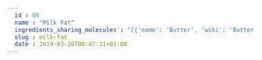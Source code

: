 ```yaml
---
  id : 89
  name : "Milk Fat"
  ingredients_sharing_molecules : "[{'name': 'Butter', 'wiki': 'Butter', 'id': 60, 'category': 'Dairy', 'common_molecules': [527, 7802, 31289, 118855872, 61303, 92043681, 18698, 7895, 13187, 1032, 8163, 12777, 1130, 644104, 11622, 7921, 1068, 13204, 8051, 8025, 61204]}, {'name': 'Cheddar Cheese', 'wiki': 'Cheddar_cheese', 'id': 65, 'category': 'Dairy', 'common_molecules': [527, 31253, 31289, 284, 7895, 13187, 1032, 8163, 6654, 12777, 1060, 61303, 702, 14896, 11622, 1068, 612, 8051, 8025]}, {'name': 'Swiss Cheese', 'wiki': 'Swiss_cheese', 'id': 84, 'category': 'Dairy', 'common_molecules': [527, 31253, 31289, 284, 7895, 13187, 1032, 8163, 6654, 12777, 702, 61303, 14896, 11622, 7921, 1068, 612, 8051, 8025]}, {'name': 'Rum', 'wiki': 'Rum', 'id': 24, 'category': 'Beverage Alcoholic', 'common_molecules': [527, 31253, 644104, 31289, 284, 7895, 13187, 1032, 8163, 6654, 12777, 1130, 14896, 18698, 11622, 8051, 8025]}, {'name': 'Blue Cheese', 'wiki': 'Blue_cheese', 'id': 63, 'category': 'Dairy', 'common_molecules': [527, 31253, 31289, 284, 61303, 13187, 1032, 8163, 702, 12777, 1060, 11622, 1068, 612, 8051, 8025, 13204]}]"
  slug : milk-fat
  date : 2019-03-26T08:47:11+01:00
---
```



